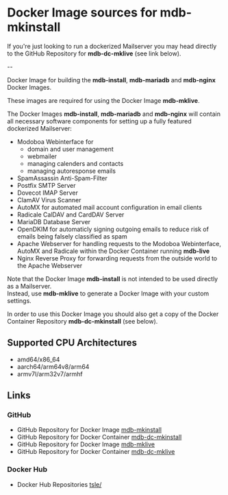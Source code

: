 # Docker Image sources for mdb-mkinstall

If you're just looking to run a dockerized Mailserver you may head directly to the GitHub Repository for **mdb-dc-mklive** (see link below).  

--

Docker Image for building the **mdb-install**, **mdb-mariadb** and **mdb-nginx** Docker Images.

These images are required for using the Docker Image **mdb-mklive**.

The Docker Images **mdb-install**, **mdb-mariadb** and **mdb-nginx** will contain all necessary software components for setting up a fully featured dockerized Mailserver:

- Modoboa Webinterface for  
	- domain and user management
	- webmailer
	- managing calenders and contacts
	- managing autoresponse emails
- SpamAssassin Anti-Spam-Filter
- Postfix SMTP Server
- Dovecot IMAP Server
- ClamAV Virus Scanner
- AutoMX for automated mail account configuration in email clients
- Radicale CalDAV and CardDAV Server
- MariaDB Database Server
- OpenDKIM for automaticly signing outgoing emails to reduce risk of emails being falsely classified as spam
- Apache Webserver for handling requests to the Modoboa Webinterface, AutoMX and Radicale within the Docker Container running **mdb-live**
- Nginx Reverse Proxy for forwarding requests from the outside world to the Apache Webserver

Note that the Docker Image **mdb-install** is not intended to be used directly as a Mailserver.  
Instead, use **mdb-mklive** to generate a Docker Image with your custom settings.

In order to use this Docker Image you should also get a copy of the Docker Container Repository **mdb-dc-mkinstall** (see below).

## Supported CPU Architectures
* amd64/x86_64
* aarch64/arm64v8/arm64
* armv7l/arm32v7/armhf

## Links
### GitHub
- GitHub Repository for Docker Image [mdb-mkinstall](https://github.com/tsitle/dockerimage-mdb_mkinstall)
- GitHub Repository for Docker Container [mdb-dc-mkinstall](https://github.com/tsitle/dockercontainer-mdb_dc_mkinstall)
- GitHub Repository for Docker Image [mdb-mklive](https://github.com/tsitle/dockerimage-mdb_mklive)
- GitHub Repository for Docker Container [mdb-dc-mklive](https://github.com/tsitle/dockercontainer-mdb_dc_mklive)

### Docker Hub
- Docker Hub Repositories [tsle/](https://hub.docker.com/r/tsle/)
